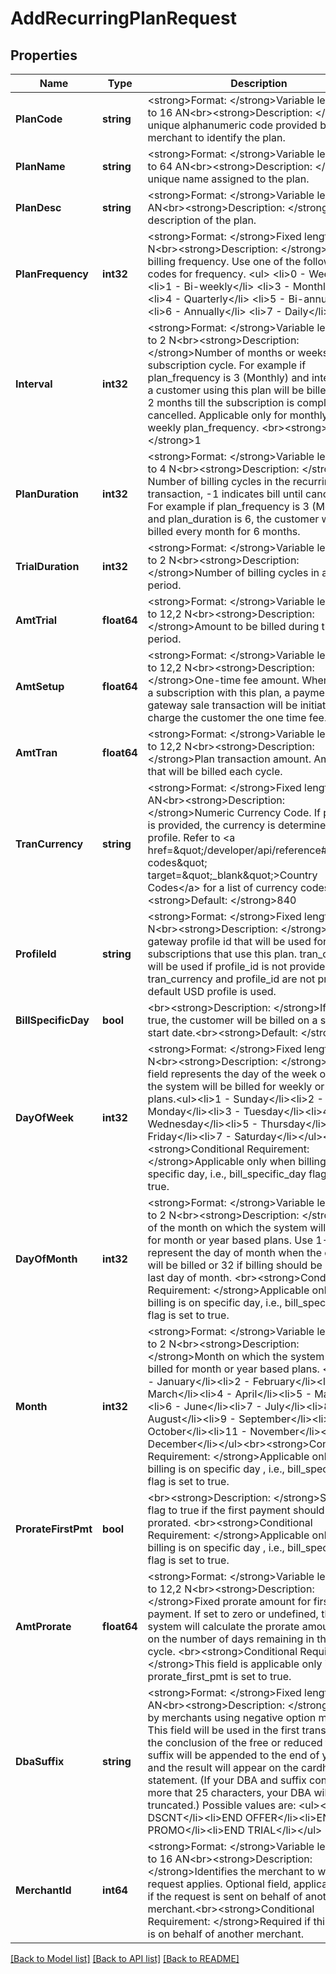 # AddRecurringPlanRequest

## Properties
Name | Type | Description | Notes
------------ | ------------- | ------------- | -------------
**PlanCode** | **string** | &lt;strong&gt;Format: &lt;/strong&gt;Variable length, up to 16 AN&lt;br&gt;&lt;strong&gt;Description: &lt;/strong&gt;A unique alphanumeric code provided by the merchant to identify the plan. | [default to null]
**PlanName** | **string** | &lt;strong&gt;Format: &lt;/strong&gt;Variable length, up to 64 AN&lt;br&gt;&lt;strong&gt;Description: &lt;/strong&gt;A unique name assigned to the plan.  | [default to null]
**PlanDesc** | **string** | &lt;strong&gt;Format: &lt;/strong&gt;Variable length AN&lt;br&gt;&lt;strong&gt;Description: &lt;/strong&gt;A short description of the plan. | [default to null]
**PlanFrequency** | **int32** | &lt;strong&gt;Format: &lt;/strong&gt;Fixed length 1 N&lt;br&gt;&lt;strong&gt;Description: &lt;/strong&gt; The billing frequency. Use one of the following codes for frequency. &lt;ul&gt;      &lt;li&gt;0 - Weekly&lt;/li&gt;      &lt;li&gt;1 - Bi-weekly&lt;/li&gt;      &lt;li&gt;3 - Monthly&lt;/li&gt;      &lt;li&gt;4 - Quarterly&lt;/li&gt;      &lt;li&gt;5 - Bi-annually&lt;/li&gt;      &lt;li&gt;6 - Annually&lt;/li&gt;      &lt;li&gt;7 - Daily&lt;/li&gt;   &lt;/ul&gt; | [default to null]
**Interval** | **int32** | &lt;strong&gt;Format: &lt;/strong&gt;Variable length, up to 2 N&lt;br&gt;&lt;strong&gt;Description: &lt;/strong&gt;Number of months or weeks in a subscription cycle. For example if plan_frequency is 3 (Monthly) and interval is 2, a customer using this plan will be billed every 2 months till the subscription is complete or cancelled. Applicable only for monthly or weekly plan_frequency. &lt;br&gt;&lt;strong&gt;Default: &lt;/strong&gt;1 | [optional] [default to null]
**PlanDuration** | **int32** | &lt;strong&gt;Format: &lt;/strong&gt;Variable length, up to 4 N&lt;br&gt;&lt;strong&gt;Description: &lt;/strong&gt; Number of billing cycles in the recurring transaction, -1 indicates bill until cancelled. For example if plan_frequency is 3 (Monthly) and plan_duration is 6, the customer will be billed every month for 6 months. | [default to null]
**TrialDuration** | **int32** | &lt;strong&gt;Format: &lt;/strong&gt;Variable length, up to 2 N&lt;br&gt;&lt;strong&gt;Description: &lt;/strong&gt;Number of billing cycles in a trial period. | [optional] [default to null]
**AmtTrial** | **float64** | &lt;strong&gt;Format: &lt;/strong&gt;Variable length, up to 12,2 N&lt;br&gt;&lt;strong&gt;Description: &lt;/strong&gt;Amount to be billed during the trial period. | [optional] [default to null]
**AmtSetup** | **float64** | &lt;strong&gt;Format: &lt;/strong&gt;Variable length, up to 12,2 N&lt;br&gt;&lt;strong&gt;Description: &lt;/strong&gt;One-time fee amount. When adding a subscription with this plan, a payment gateway sale transaction will be initiated to charge the customer the one time fee. | [optional] [default to null]
**AmtTran** | **float64** | &lt;strong&gt;Format: &lt;/strong&gt;Variable length, up to 12,2 N&lt;br&gt;&lt;strong&gt;Description: &lt;/strong&gt;Plan transaction amount. Amount that will be billed each cycle.  | [default to null]
**TranCurrency** | **string** | &lt;strong&gt;Format: &lt;/strong&gt;Fixed length, 3 AN&lt;br&gt;&lt;strong&gt;Description: &lt;/strong&gt;Numeric Currency Code. If profile_id is provided, the currency is determined from profile. Refer to &lt;a href&#x3D;\&quot;/developer/api/reference#country-codes\&quot; target&#x3D;\&quot;_blank\&quot;&gt;Country Codes&lt;/a&gt; for a list of currency codes.&lt;br&gt;&lt;strong&gt;Default: &lt;/strong&gt;840 | [optional] [default to null]
**ProfileId** | **string** | &lt;strong&gt;Format: &lt;/strong&gt;Fixed length, 20 N&lt;br&gt;&lt;strong&gt;Description: &lt;/strong&gt;Payment gateway profile id that will be used for subscriptions that use this plan. tran_currency will be used if profile_id is not provided. If both tran_currency and profile_id are not provided, default USD profile is used.  | [optional] [default to null]
**BillSpecificDay** | **bool** | &lt;br&gt;&lt;strong&gt;Description: &lt;/strong&gt;If set to true, the customer will be billed on a specific start date.&lt;br&gt;&lt;strong&gt;Default: &lt;/strong&gt;false | [optional] [default to null]
**DayOfWeek** | **int32** | &lt;strong&gt;Format: &lt;/strong&gt;Fixed length, 1 N&lt;br&gt;&lt;strong&gt;Description: &lt;/strong&gt;This field represents the day of the week on which the system will be billed for weekly or biweekly plans.&lt;ul&gt;&lt;li&gt;1 - Sunday&lt;/li&gt;&lt;li&gt;2 - Monday&lt;/li&gt;&lt;li&gt;3 - Tuesday&lt;/li&gt;&lt;li&gt;4 - Wednesday&lt;/li&gt;&lt;li&gt;5 - Thursday&lt;/li&gt;&lt;li&gt;6 - Friday&lt;/li&gt;&lt;li&gt;7 - Saturday&lt;/li&gt;&lt;/ul&gt;&lt;br&gt;&lt;strong&gt;Conditional Requirement: &lt;/strong&gt;Applicable only when billing is on specific day, i.e., bill_specific_day flag is set to true. | [optional] [default to null]
**DayOfMonth** | **int32** | &lt;strong&gt;Format: &lt;/strong&gt;Variable length, up to 2 N&lt;br&gt;&lt;strong&gt;Description: &lt;/strong&gt;Day of the month on which the system will be billed for month or year based plans. Use 1-31 to represent the day of month when the customer will be billed or 32 if billing should be on the last day of month. &lt;br&gt;&lt;strong&gt;Conditional Requirement: &lt;/strong&gt;Applicable only when billing is on specific day, i.e., bill_specific_day flag is set to true. | [optional] [default to null]
**Month** | **int32** | &lt;strong&gt;Format: &lt;/strong&gt;Variable length, up to 2 N&lt;br&gt;&lt;strong&gt;Description: &lt;/strong&gt;Month on which the system will be billed for month or year based plans. &lt;ul&gt;&lt;li&gt;1 - January&lt;/li&gt;&lt;li&gt;2 - February&lt;/li&gt;&lt;li&gt;3 - March&lt;/li&gt;&lt;li&gt;4 - April&lt;/li&gt;&lt;li&gt;5 - May&lt;/li&gt;&lt;li&gt;6 - June&lt;/li&gt;&lt;li&gt;7 - July&lt;/li&gt;&lt;li&gt;8 - August&lt;/li&gt;&lt;li&gt;9 - September&lt;/li&gt;&lt;li&gt;10 - October&lt;/li&gt;&lt;li&gt;11 - November&lt;/li&gt;&lt;li&gt;12 - December&lt;/li&gt;&lt;/ul&gt;&lt;br&gt;&lt;strong&gt;Conditional Requirement: &lt;/strong&gt;Applicable only when billing is on specific day , i.e., bill_specific_day flag is set to true. | [optional] [default to null]
**ProrateFirstPmt** | **bool** | &lt;br&gt;&lt;strong&gt;Description: &lt;/strong&gt;Set this flag to true if the first payment should be prorated. &lt;br&gt;&lt;strong&gt;Conditional Requirement: &lt;/strong&gt;Applicable only when billing is on specific day , i.e., bill_specific_day flag is set to true. | [optional] [default to null]
**AmtProrate** | **float64** | &lt;strong&gt;Format: &lt;/strong&gt;Variable length, up to 12,2 N&lt;br&gt;&lt;strong&gt;Description: &lt;/strong&gt;Fixed prorate amount for first payment. If set to zero or undefined, the system will calculate the prorate amount based on the number of days remaining in the first cycle. &lt;br&gt;&lt;strong&gt;Conditional Requirement: &lt;/strong&gt;This field is applicable only if prorate_first_pmt is set to true.  | [optional] [default to null]
**DbaSuffix** | **string** | &lt;strong&gt;Format: &lt;/strong&gt;Fixed length, 9 AN&lt;br&gt;&lt;strong&gt;Description: &lt;/strong&gt;For use by merchants using negative option marketing.  This field will be used in the first transaction at the conclusion of the free or reduced trial. This suffix will be appended to the end of your DBA and the result will appear on the cardholder statement. (If your DBA and suffix contain more that 25 characters, your DBA will be truncated.) Possible values are: &lt;ul&gt;&lt;li&gt;END DSCNT&lt;/li&gt;&lt;li&gt;END OFFER&lt;/li&gt;&lt;li&gt;END PROMO&lt;/li&gt;&lt;li&gt;END TRIAL&lt;/li&gt;&lt;/ul&gt; | [optional] [default to null]
**MerchantId** | **int64** | &lt;strong&gt;Format: &lt;/strong&gt;Variable length, up to 16 AN&lt;br&gt;&lt;strong&gt;Description: &lt;/strong&gt;Identifies the merchant to whom this request applies. Optional field, applicable only if the request is sent on behalf of another merchant.&lt;br&gt;&lt;strong&gt;Conditional Requirement: &lt;/strong&gt;Required if this request is on behalf of another merchant. | [optional] [default to null]

[[Back to Model list]](../README.md#documentation-for-models) [[Back to API list]](../README.md#documentation-for-api-endpoints) [[Back to README]](../README.md)

